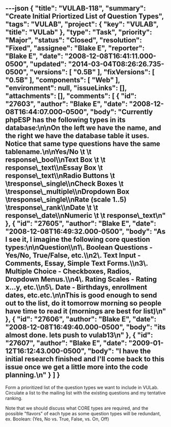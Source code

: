 ---json
{
  "title": "VULAB-118",
  "summary": "Create Initial Priortized List of Question Types",
  "tags": "VULAB",
  "project": {
    "key": "VULAB",
    "title": "VULab"
  },
  "type": "Task",
  "priority": "Major",
  "status": "Closed",
  "resolution": "Fixed",
  "assignee": "Blake E",
  "reporter": "Blake E",
  "date": "2008-12-08T16:41:11.000-0500",
  "updated": "2014-03-04T08:26:26.735-0500",
  "versions": [
    "0.5B"
  ],
  "fixVersions": [
    "0.5B"
  ],
  "components": [
    "Web"
  ],
  "environment": null,
  "issueLinks": [],
  "attachments": [],
  "comments": [
    {
      "id": "27603",
      "author": "Blake E",
      "date": "2008-12-08T16:44:07.000-0500",
      "body": "Currently phpESP has the following types in its database:\n\nOn the left we have the name, and the right we have the database table it uses. Notice that same type questions have the same tablename.\n\nYes/No \t \t        response\\_bool\\\nText Box \t \t        response\\_text\\\nEssay Box  \t        response\\_text\\\nRadio Buttons \t \tresponse\\_single\\\nCheck Boxes \t \tresponse\\_multiple\\\nDropdown Box  \tresponse\\_single\\\nRate (scale 1..5)  \tresponse\\_rank\\\nDate \t \t        response\\_date\\\nNumeric \t \t        response\\_text\n"
    },
    {
      "id": "27605",
      "author": "Blake E",
      "date": "2008-12-08T16:49:32.000-0500",
      "body": "As I see it, I imagine the following core question types:\n\nQuestion\\\n1\\. Boolean Questions - Yes/No, True/False, etc.\\\n2\\. Text Input - Comments, Essay, Simple Text Forms.\\\n3\\. Multiple Choice - Checkboxes, Radios, Dropdown Menus.\\\n4\\. Rating Scales - Rating x...y, etc.\\\n5\\. Date - Birthdays, enrollment dates, etc.etc.\n\nThis is good enough to send out to the list, do it tomorrow morning so people have time to read it (mornings are best for list)\n"
    },
    {
      "id": "27606",
      "author": "Blake E",
      "date": "2008-12-08T16:49:40.000-0500",
      "body": "its almost done. lets push to vulab13\n"
    },
    {
      "id": "27607",
      "author": "Blake E",
      "date": "2009-01-12T16:12:43.000-0500",
      "body": "I have the initial research finished and I'll come back to this issue once we get a little more into the code planning.\n"
    }
  ]
}
---
Form a prioritized list of the question types we want to include in VULab. Circulate a list to the mailing list with the existing questions and my tentative ranking.

Note that we should discuss what CORE types are required, and the possible "flavors" of each type as some question types will be redundant, ex. Boolean: (Yes, No vs. True, False, vs. On, Off)

        